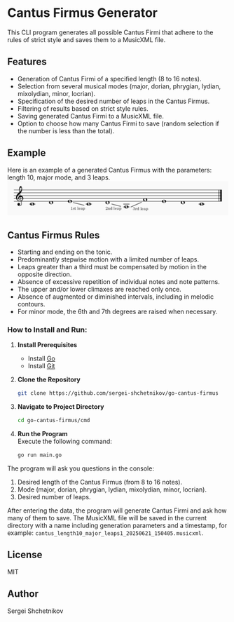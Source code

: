 # Cantus Firmus Generator

This CLI program generates all possible Cantus Firmi that adhere to the rules of strict style and saves them to a MusicXML file.

## Features

- Generation of Cantus Firmi of a specified length (8 to 16 notes).
- Selection from several musical modes (major, dorian, phrygian, lydian, mixolydian, minor, locrian).
- Specification of the desired number of leaps in the Cantus Firmus.
- Filtering of results based on strict style rules.
- Saving generated Cantus Firmi to a MusicXML file.
- Option to choose how many Cantus Firmi to save (random selection if the number is less than the total).

## Example
Here is an example of a generated Cantus Firmus with the parameters: length 10, major mode, and 3 leaps.
![](./images/cantus_1.PNG)

## Cantus Firmus Rules

- Starting and ending on the tonic.
- Predominantly stepwise motion with a limited number of leaps.
- Leaps greater than a third must be compensated by motion in the opposite direction.
- Absence of excessive repetition of individual notes and note patterns.
- The upper and/or lower climaxes are reached only once.
- Absence of augmented or diminished intervals, including in melodic contours.
- For minor mode, the 6th and 7th degrees are raised when necessary.

### How to Install and Run:

1. **Install Prerequisites**  
   - Install [Go](https://golang.org/dl/)
   - Install [Git](https://git-scm.com/downloads)

2. **Clone the Repository**  
   ```bash
   git clone https://github.com/sergei-shchetnikov/go-cantus-firmus
   ```

3. **Navigate to Project Directory**  
   ```bash
   cd go-cantus-firmus/cmd
   ```

4. **Run the Program**  
   Execute the following command:
   ```bash
   go run main.go
   ```

The program will ask you questions in the console:

1. Desired length of the Cantus Firmus (from 8 to 16 notes).
2. Mode (major, dorian, phrygian, lydian, mixolydian, minor, locrian).
3. Desired number of leaps.

After entering the data, the program will generate Cantus Firmi and ask how many of them to save. The MusicXML file will be saved in the current directory with a name including generation parameters and a timestamp, for example: `cantus_length10_major_leaps1_20250621_150405.musicxml`.

## License

MIT

## Author

Sergei Shchetnikov